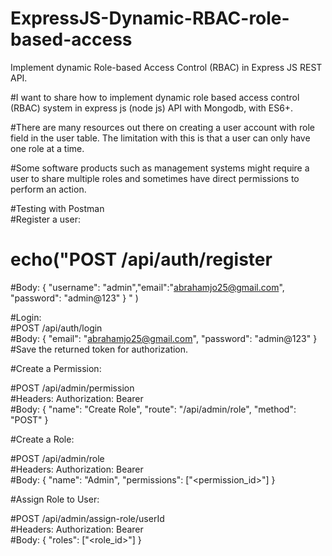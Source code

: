 ﻿# ExpressJS-Dynamic-RBAC-role-based-access
Implement dynamic Role-based Access Control (RBAC) in Express JS REST API.

#I want to share how to implement dynamic role based access control (RBAC) system in express js (node js) API with Mongodb, with ES6+.

#There are many resources out there on creating a user account with role field in the user table. The limitation with this is that a user can only have one role at a time.

#Some software products such as management systems might require a user to share multiple roles and sometimes have direct permissions to perform an action.

#Testing with Postman  
#Register a user:  

# echo("POST /api/auth/register  
#Body: { "username": "admin","email":"abrahamjo25@gmail.com", "password": "admin@123" }  "
)

#Login:  
#POST /api/auth/login  
#Body: { "email": "abrahamjo25@gmail.com", "password": "admin@123" }  
#Save the returned token for authorization.  

#Create a Permission:  

#POST /api/admin/permission  
#Headers: Authorization: Bearer <token>  
#Body: { "name": "Create Role", "route": "/api/admin/role", "method": "POST" }  

#Create a Role:  
 
#POST /api/admin/role  
#Headers: Authorization: Bearer <token>  
#Body: { "name": "Admin", "permissions": ["<permission_id>"] }  

#Assign Role to User:  

#POST /api/admin/assign-role/userId  
#Headers: Authorization: Bearer <token>  
#Body: { "roles": ["<role_id>"] }  
